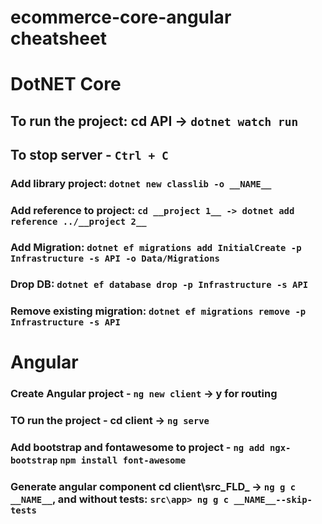# ecommerce-core-angular cheatsheet

# DotNET Core
## To run the project: cd API -> `dotnet watch run`
## To stop server - `Ctrl + C`
### Add library project: `dotnet new classlib -o __NAME__`
### Add reference to project: `cd __project 1__ -> dotnet add reference ../__project 2__`
### Add Migration: `dotnet ef migrations add InitialCreate -p Infrastructure -s API -o Data/Migrations`
### Drop DB: `dotnet ef database drop -p Infrastructure -s API`
### Remove existing migration: `dotnet ef migrations remove -p Infrastructure -s API`

# Angular
### Create Angular project - `ng new client` -> y for routing
### TO run the project -  cd client -> `ng serve`
### Add bootstrap and fontawesome to project - `ng add ngx-bootstrap` `npm install font-awesome`
### Generate angular component cd client\src\_FLD_ -> `ng g c __NAME__`, and without tests: `src\app> ng g c __NAME__--skip-tests`
